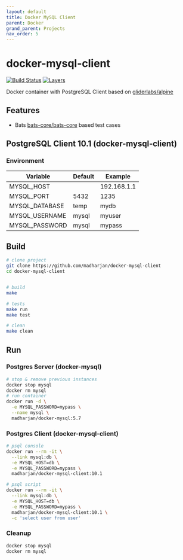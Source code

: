```yaml
---
layout: default
title: Docker MySQL Client
parent: Docker
grand_parent: Projects
nav_order: 5
---
```


# docker-mysql-client

[![Build Status](https://travis-ci.com/madharjan/docker-mysql-client.svg?branch=master)](https://travis-ci.com/madharjan/docker-mysql-client)
[![Layers](https://images.microbadger.com/badges/image/madharjan/docker-mysql-client.svg)](http://microbadger.com/images/madharjan/docker-mysql-client)

Docker container with PostgreSQL Client based on [gliderlabs/alpine](https://github.com/gliderlabs/docker-alpine/)

## Features

* Bats [bats-core/bats-core](https://github.com/bats-core/bats-core) based test cases

## PostgreSQL Client 10.1 (docker-mysql-client)

### Environment

| Variable        | Default      | Example        |
|-----------------|--------------|----------------|
| MYSQL_HOST      |              | 192.168.1.1    |
| MYSQL_PORT      | 5432         | 1235           |
| MYSQL_DATABASE  | temp         | mydb           |
| MYSQL_USERNAME  | mysql        | myuser         |
| MYSQL_PASSWORD  | mysql        | mypass         |
## Build

```bash
# clone project
git clone https://github.com/madharjan/docker-mysql-client
cd docker-mysql-client


# build
make

# tests
make run
make test

# clean
make clean
```

## Run

### Postgres Server (docker-mysql)

```bash
# stop & remove previous instances
docker stop mysql
docker rm mysql
# run container
docker run -d \
  -e MYSQL_PASSWORD=mypass \
  --name mysql \
  madharjan/docker-mysql:5.7
```

### Postgres Client (docker-mysql-client)

```bash
# psql console
docker run --rm -it \
  --link mysql:db \
  -e MYSQL_HOST=db \
  -e MYSQL_PASSWORD=mypass \
  madharjan/docker-mysql-client:10.1

# psql script
docker run --rm -it \
  --link mysql:db \
  -e MYSQL_HOST=db \
  -e MYSQL_PASSWORD=mypass \
  madharjan/docker-mysql-client:10.1 \
  -c 'select user from user'
```

### Cleanup

```bash
docker stop mysql
docker rm mysql
```
